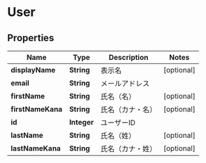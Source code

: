 

# User


## Properties

Name | Type | Description | Notes
------------ | ------------- | ------------- | -------------
**displayName** | **String** | 表示名 |  [optional]
**email** | **String** | メールアドレス | 
**firstName** | **String** | 氏名（名） |  [optional]
**firstNameKana** | **String** | 氏名（カナ・名） |  [optional]
**id** | **Integer** | ユーザーID | 
**lastName** | **String** | 氏名（姓） |  [optional]
**lastNameKana** | **String** | 氏名（カナ・姓） |  [optional]



